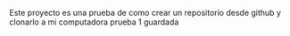 Este proyecto es una prueba de como crear un repositorio desde github y clonarlo a mi computadora prueba 1 guardada